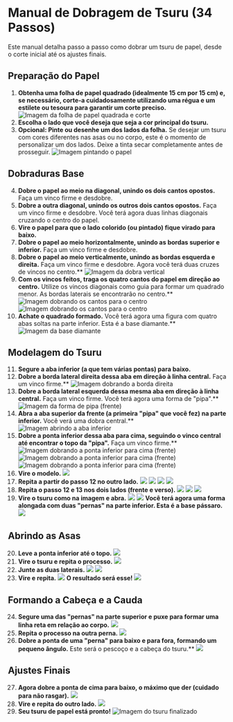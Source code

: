 # Manual de Dobragem de Tsuru (34 Passos)

Este manual detalha passo a passo como dobrar um tsuru de papel, desde o corte inicial até os ajustes finais.

## Preparação do Papel

1.  **Obtenha uma folha de papel quadrado (idealmente 15 cm por 15 cm) e, se necessário, corte-a cuidadosamente utilizando uma régua e um estilete ou tesoura para garantir um corte preciso.**
    ![Imagem da folha de papel quadrada e corte](imgs/1.jpg)
2.  **Escolha o lado que você deseja que seja a cor principal do tsuru.**
3.  **Opcional: Pinte ou desenhe um dos lados da folha.** Se desejar um tsuru com cores diferentes nas asas ou no corpo, este é o momento de personalizar um dos lados. Deixe a tinta secar completamente antes de prosseguir.
    ![Imagem pintando o papel](imgs/2.jpg)

## Dobraduras Base

4.  **Dobre o papel ao meio na diagonal, unindo os dois cantos opostos.** Faça um vinco firme e desdobre.
5.  **Dobre a outra diagonal, unindo os outros dois cantos opostos.** Faça um vinco firme e desdobre. Você terá agora duas linhas diagonais cruzando o centro do papel.
6.  **Vire o papel para que o lado colorido (ou pintado) fique virado para baixo.**
7.  **Dobre o papel ao meio horizontalmente, unindo as bordas superior e inferior.** Faça um vinco firme e desdobre.
8.  **Dobre o papel ao meio verticalmente, unindo as bordas esquerda e direita.** Faça um vinco firme e desdobre. Agora você terá duas cruzes de vincos no centro.**
    ![Imagem da dobra vertical](imgs/3.jpg)
9.  **Com os vincos feitos, traga os quatro cantos do papel em direção ao centro.** Utilize os vincos diagonais como guia para formar um quadrado menor. As bordas laterais se encontrarão no centro.**
    ![Imagem dobrando os cantos para o centro](imgs/4.jpg)
    ![Imagem dobrando os cantos para o centro](imgs/5.jpg)
10. **Achate o quadrado formado.** Você terá agora uma figura com quatro abas soltas na parte inferior. Esta é a base diamante.**
    ![Imagem da base diamante](imgs/6.jpg)

## Modelagem do Tsuru

11. **Segure a aba inferior (a que tem várias pontas) para baixo.**
12. **Dobre a borda lateral direita dessa aba em direção à linha central.** Faça um vinco firme.**
    ![Imagem dobrando a borda direita](imgs/7.jpg)
13. **Dobre a borda lateral esquerda dessa mesma aba em direção à linha central.** Faça um vinco firme. Você terá agora uma forma de "pipa".**
    ![Imagem da forma de pipa (frente)](imgs/8.jpg)
14. **Abra a aba superior da frente (a primeira "pipa" que você fez) na parte inferior.** Você verá uma dobra central.**
    ![Imagem abrindo a aba inferior](imgs/9.jpg)
15. **Dobre a ponta inferior dessa aba para cima, seguindo o vinco central até encontrar o topo da "pipa".** Faça um vinco firme.**
    ![Imagem dobrando a ponta inferior para cima (frente)](imgs/10.jpg)
    ![Imagem dobrando a ponta inferior para cima (frente)](imgs/11.jpg)
    ![Imagem dobrando a ponta inferior para cima (frente)](imgs/12.jpg)
16. **Vire o modelo.**
    ![](imgs/13.jpg)
17. **Repita a partir do passo 12 no outro lado.**
    ![](imgs/14.jpg)
    ![](imgs/15.jpg)
    ![](imgs/16.jpg)
    ![](imgs/17.jpg)
18. **Repita o passo 12 e 13 nos dois lados (frente e verso).**
    ![](imgs/18.jpg)
    ![](imgs/19.jpg)
    ![](imgs/20.jpg)
19. **Vire o tsuru como na imagem e abra.**
    ![](imgs/21.jpg)
    ![](imgs/22.jpg)
    **Você terá agora uma forma alongada com duas "pernas" na parte inferior. Esta é a base pássaro.**
    ![](imgs/23.jpg)

## Abrindo as Asas

20. **Leve a ponta inferior até o topo.**
    ![](imgs/24.jpg)
21. **Vire o tsuru e repita o processo.**
    ![](imgs/25.jpg)
22. **Junte as duas laterais.**
    ![](imgs/26.jpg)
    ![](imgs/27.jpg)
23. **Vire e repita.**
    ![](imgs/28.jpg)
    **O resultado será esse\!**
    ![](imgs/29.jpg)

## Formando a Cabeça e a Cauda

24. **Segure uma das "pernas" na parte superior e puxe para formar uma linha reta em relação ao corpo.**
    ![](imgs/30.jpg)
25. **Repita o processo na outra perna.**
    ![](imgs/31.jpg)
26. **Dobre a ponta de uma "perna" para baixo e para fora, formando um pequeno ângulo.** Este será o pescoço e a cabeça do tsuru.**
    ![](imgs/32.jpg)

## Ajustes Finais

27. **Agora dobre a ponta de cima para baixo, o máximo que der (cuidado para não rasgar).**
    ![](imgs/33.jpg)
28. **Vire e repita do outro lado.**
    ![](imgs/34.jpg)
29. **Seu tsuru de papel está pronto\!**
    ![Imagem do tsuru finalizado](imgs/35.jpg)
